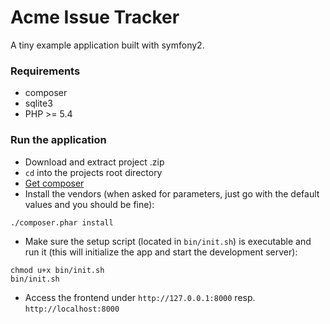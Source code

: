 # Acme Issue Tracker

A tiny example application built with symfony2.

### Requirements

* composer
* sqlite3
* PHP >= 5.4


### Run the application
* Download and extract project .zip
* `cd` into the projects root directory
* [Get composer](https://getcomposer.org/)
* Install the vendors (when asked for parameters, just go with the default values and you should be fine):

```
./composer.phar install
```

* Make sure the setup script (located in `bin/init.sh`) is executable and run it (this will initialize the app and start the development server):

```
chmod u+x bin/init.sh
bin/init.sh

```

* Access the frontend under `http://127.0.0.1:8000` resp. `http://localhost:8000`